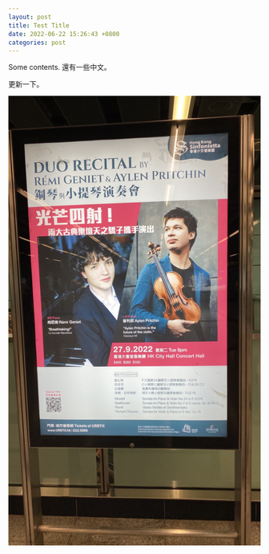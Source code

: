 ```yaml
---
layout: post
title: Test Title
date: 2022-06-22 15:26:43 +0800
categories: post
---
```

Some contents. 還有一些中文。

更新一下。



![16629087592554](../../static/images/16629087592554.jpg)

